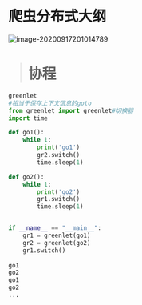# 爬虫分布式大纲



![image-20200917201014789](C:\Users\wangyu\AppData\Roaming\Typora\typora-user-images\image-20200917201014789.png)

># 协程

```python
greenlet
#相当于保存上下文信息的goto
from greenlet import greenlet#切换器
import time

def go1():
    while 1:
        print('go1')
        gr2.switch()
        time.sleep(1)

def go2():
    while 1:
        print('go2')
        gr1.switch()
        time.sleep(1)


if __name__ == "__main__":
    gr1 = greenlet(go1)
    gr2 = greenlet(go2)
    gr1.switch()
    
go1
go2
go1
go2
...

```



